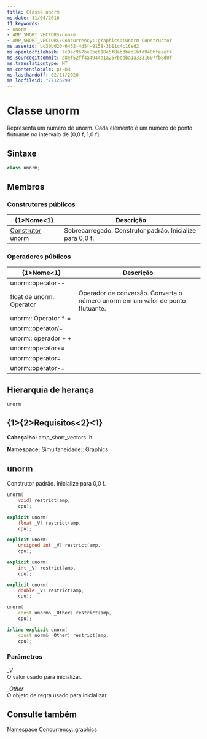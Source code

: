 ```yaml
---
title: Classe unorm
ms.date: 11/04/2016
f1_keywords:
- unorm
- AMP_SHORT_VECTORS/unorm
- AMP_SHORT_VECTORS/Concurrency::graphics::unorm Constructor
ms.assetid: bc30bd20-6452-4d5f-9158-3b11c4c16ed2
ms.openlocfilehash: 7c9ec967be8be618e5f8ab3bad1bfd940bfeaef4
ms.sourcegitcommit: a8ef52ff4a4944a1a257bdaba1a3331607fb8d0f
ms.translationtype: MT
ms.contentlocale: pt-BR
ms.lasthandoff: 02/11/2020
ms.locfileid: "77126299"
---
```

# <a name="unorm-class"></a>Classe unorm

Representa um número de unorm. Cada elemento é um número de ponto flutuante no intervalo de [0,0 f, 1,0 f].

## <a name="syntax"></a>Sintaxe

```cpp
class unorm;
```

## <a name="members"></a>Membros

### <a name="public-constructors"></a>Construtores públicos

|{1&gt;Nome&lt;1}|Descrição|
|----------|-----------------|
|[Construtor unorm](#ctor)|Sobrecarregado. Construtor padrão. Inicialize para 0,0 f.|

### <a name="public-operators"></a>Operadores públicos

|{1&gt;Nome&lt;1}|Descrição|
|----------|-----------------|
|unorm::operator--||
|float de unorm:: Operator|Operador de conversão. Converta o número unorm em um valor de ponto flutuante.|
|unorm:: Operator * =||
|unorm::operator/=||
|unorm:: operador + +||
|unorm::operator+=||
|unorm::operator=||
|unorm::operator-=||

## <a name="inheritance-hierarchy"></a>Hierarquia de herança

`unorm`

## <a name="requirements"></a>{1&gt;{2&gt;Requisitos&lt;2}&lt;1}

**Cabeçalho:** amp_short_vectors. h

**Namespace:** Simultaneidade:: Graphics

## <a name="ctor"></a>unorm

Construtor padrão. Inicialize para 0,0 f.

```cpp
unorm(
    void) restrict(amp,
    cpu);

explicit unorm(
    float _V) restrict(amp,
    cpu);

explicit unorm(
    unsigned int _V) restrict(amp,
    cpu);

explicit unorm(
    int _V) restrict(amp,
    cpu);

explicit unorm(
    double _V) restrict(amp,
    cpu);

unorm(
    const unorm& _Other) restrict(amp,
    cpu);

inline explicit unorm(
    const norm& _Other) restrict(amp,
    cpu);
```

### <a name="parameters"></a>Parâmetros

*_V*<br/>
O valor usado para inicializar.

*_Other*<br/>
O objeto de regra usado para inicializar.

## <a name="see-also"></a>Consulte também

[Namespace Concurrency::graphics](concurrency-graphics-namespace.md)
